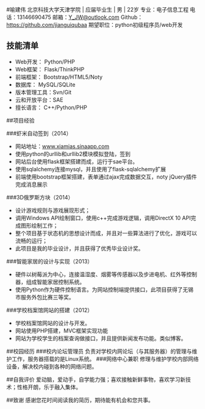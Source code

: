 #喻建伟
北京科技大学天津学院 | 应届毕业生 | 男 | 22岁
专业：电子信息工程
电话：13146690475
邮箱：Y_JW@outlook.com
Github：https://github.com/jianguiqubaa
期望职位：python初级程序员/web开发

##  技能清单

- Web开发：       Python/PHP
- Web框架：       Flask/ThinkPHP
- 前端框架：       Bootstrap/HTML5/Noty
- 数据库：           MySQL/SQLite
- 版本管理工具：Svn/Git
- 云和开放平台：SAE
- 擅长语言：       C++/Python/PHP

##项目经验

###虾米自动签到（2014）

 - 网站地址：www.xiamias.sinaapp.com
 - 使用python的urllib和urllib2模块模拟登陆，签到
 - 网站后台使用flask框架搭建而成，运行于sae平台。
 - 使用sqlalchemy连接mysql，并且使用了flask-sqlalchemy扩展
 - 前端使用bootstrap框架搭建，表单通过ajax完成数据交互，noty jQuery插件完成消息展示

###3D俄罗斯方块（2014）

- 设计游戏规则与游戏展现形式；
- 调用Windows API绘制窗口，使用c++完成游戏逻辑，调用DirectX 10 API完成图形绘制工作；
- 整个项目基于状态机的思想设计而成，并且对一些算法进行了优化，游戏可以流畅的运行；
- 此项目是我的毕业设计，并且获得了优秀毕业设计奖。

###智能家居的设计与实现（2013）
- 硬件以树莓派为中心，连接温湿度、烟雾等传感器以及步进电机、红外等控制器，组成智能家居控制系统。
- 使用Python作为硬件控制语言。为网站控制端提供接口，此项目获得了无锡市服务外包比赛三等奖。

###学校档案馆网站的搭建（2012）
- 学校档案馆网站的设计与开发。
- 网站使用PHP搭建，MVC框架实现功能
- 网站为学校学生的档案查询做接口，并且提供新闻发布功能。类似博客。

##校园经历
###校内论坛管理员
负责对学校内网论坛（与其服务器）的管理与维护工作，服务器搭载的是Linux系统。
###网络中心兼职
修理与维护学校内部网络设备，解决校内碰到各种的网络问题。

##自我评价
爱动脑，爱动手，自学能力强；喜欢接触新鲜事物，喜欢学习新技术；性格开朗，乐于融入集体。

##致谢
感谢您花时间阅读我的简历，期待能有机会和您共事。